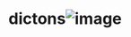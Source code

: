 # dictons![image](https://github.com/JeremyDuc73/dictons/assets/92030593/b0640250-a588-4a1b-b253-2ff060732634)
